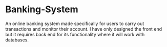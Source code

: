 # Banking-System
An online banking system made specifically for users to carry out transactions and monitor their account.
I have only designed the front end but it requires back end for its functionality where it will work with databases.
